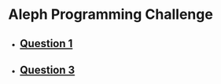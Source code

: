# Aleph Programming Challenge
- ## [Question 1](https://brandon30067308.github.io/Aleph-Challenge/TIC-TAC-TOE/index.html)
- ## [Question 3](https://brandon30067308.github.io/Aleph-Challenge/CARDS/index.html)
